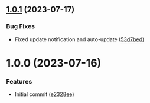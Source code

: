 ## [1.0.1](https://github.com/oblakstudio/wp-package-updater/compare/v1.0.0...v1.0.1) (2023-07-17)


### Bug Fixes

* Fixed update notification and auto-update ([53d7bed](https://github.com/oblakstudio/wp-package-updater/commit/53d7bed7cffa5a385cb4fb9445fcc1b025255006))

# 1.0.0 (2023-07-16)


### Features

* Initial commit ([e2328ee](https://github.com/oblakstudio/wp-package-updater/commit/e2328ee31f96f0ca5c2ce20571c49be8c16cc88e))
